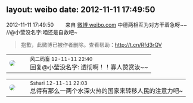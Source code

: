 layout: weibo
date: 2012-11-11 17:49:50
---
<meta name="referrer" content="no-referrer" />

2012-11-11 17:49:50  &nbsp;&nbsp;&nbsp;&nbsp;&nbsp;&nbsp; 来自 <a href="http://weibo.com/" rel="nofollow">微博 weibo.com</a>
中德两相互为对方干着急呀~~ //@小莹没名字:咱还是自救吧~
>  抱歉，此微博已被作者删除。查看帮助：http://t.cn/Rfd3rQV

<table style="width: 100%;">
  <tr>
    <td style="width: 40px;"><img style="border-radius:50%" src="https://tva3.sinaimg.cn/crop.0.0.639.639.50/6d2a6003jw8f3idy69w2gj20hs0hrt9g.jpg?KID=imgbed,tva&Expires=1624465756&ssig=DF84T7IUa6"></td>
    <td colspan="2"><small>风二码畜 12-11-11 22:40</small><br/>回复@小莹没名字: 透彻啊！！寡人赞赏汝~~</td>
  </tr>
</table>

<table style="width: 100%;">
  <tr>
    <td style="width: 40px;"><img style="border-radius:50%" src="https://tva1.sinaimg.cn/crop.0.0.180.180.50/633fe75ejw1e8qgp5bmzyj2050050aa8.jpg?KID=imgbed,tva&Expires=1624465756&ssig=tV5KTfCpFh"></td>
    <td colspan="2"><small>Sshari 12-11-11 22:03</small><br/>总得有那么一两个水深火热的国家来转移人民的注意力吧~</td>
  </tr>
</table>

